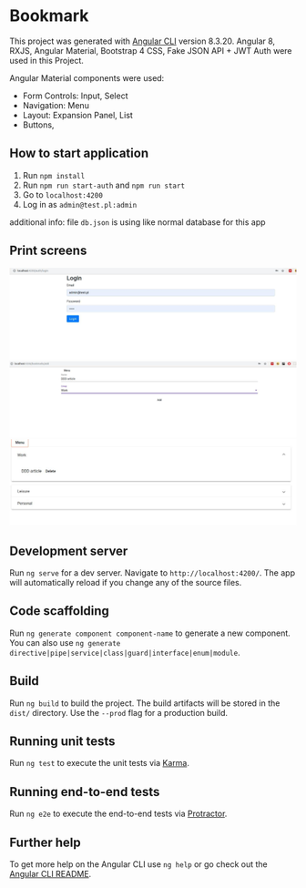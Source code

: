 # Bookmark

This project was generated with [Angular CLI](https://github.com/angular/angular-cli) version 8.3.20.
Angular 8, RXJS, Angular Material, Bootstrap 4 CSS, Fake JSON API + JWT Auth were used in this Project.

Angular Material components were used:
- Form Controls: Input, Select
- Navigation: Menu
- Layout: Expansion Panel, List
- Buttons,

## How to start application

1. Run `npm install`
2. Run `npm run start-auth` and `npm run start`
3. Go to `localhost:4200`
4. Log in as `admin@test.pl:admin`

additional info: file `db.json` is using like normal database for this app 

## Print screens

![example](https://github.com/jszmidt/bookmarks/blob/master/raw/1.jpeg)
![example](https://github.com/jszmidt/bookmarks/blob/master/raw/2.jpeg)
![example](https://github.com/jszmidt/bookmarks/blob/master/raw/3.jpeg)

## Development server

Run `ng serve` for a dev server. Navigate to `http://localhost:4200/`. The app will automatically reload if you change any of the source files.

## Code scaffolding

Run `ng generate component component-name` to generate a new component. You can also use `ng generate directive|pipe|service|class|guard|interface|enum|module`.

## Build

Run `ng build` to build the project. The build artifacts will be stored in the `dist/` directory. Use the `--prod` flag for a production build.

## Running unit tests

Run `ng test` to execute the unit tests via [Karma](https://karma-runner.github.io).

## Running end-to-end tests

Run `ng e2e` to execute the end-to-end tests via [Protractor](http://www.protractortest.org/).

## Further help

To get more help on the Angular CLI use `ng help` or go check out the [Angular CLI README](https://github.com/angular/angular-cli/blob/master/README.md).
